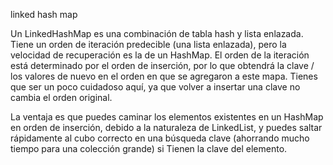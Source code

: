linked hash map

Un LinkedHashMap es una combinación de tabla hash y lista enlazada. Tiene un orden de iteración predecible (una lista enlazada), pero la velocidad de recuperación es la de un HashMap. El orden de la iteración está determinado por el orden de inserción, por lo que obtendrá la clave / los valores de nuevo en el orden en que se agregaron a este mapa. Tienes que ser un poco cuidadoso aquí, ya que volver a insertar una clave no cambia el orden original.

La ventaja es que puedes caminar los elementos existentes en un HashMap en orden de inserción, debido a la naturaleza de LinkedList, y puedes saltar rápidamente al cubo correcto en una búsqueda clave (ahorrando mucho tiempo para una colección grande) si Tienen la clave del elemento.
